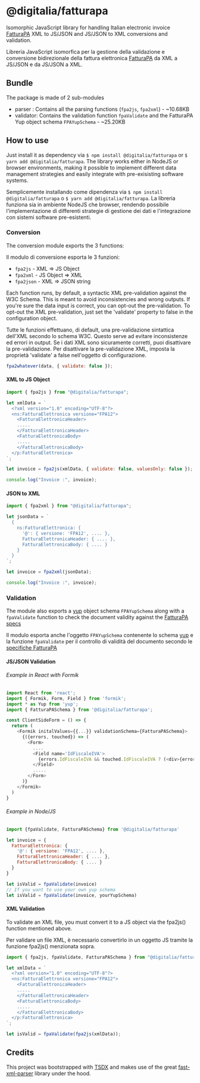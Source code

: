 # @digitalia/fatturapa

Isomorphic JavaScript library for handling Italian electronic invoice [FatturaPA](https://www.fatturapa.gov.it/export/fatturazione/it/fattura_PA.htm) XML to JS/JSON and JS/JSON to XML conversions and validation.

Libreria JavaScript isomorfica per la gestione della validazione e conversione bidirezionale della fattura elettronica [FatturaPA](https://www.fatturapa.gov.it/export/fatturazione/it/fattura_PA.htm) da XML a JS/JSON e da JS/JSON a XML.

## Bundle

The package is made of 2 sub-modules

- parser : Contains all the parsing functions (`fpa2js`, `fpa2xml`) - ~10.68KB
- validator: Contains the validation function `fpaValidate` and the FatturaPA Yup object schema `FPAYupSchema` - ~25.20KB

## How to use

Just install it as dependency via `$ npm install @digitalia/fatturapa` or `$ yarn add @digitalia/fatturapa`.
The library works either in NodeJS or browser environments, making it possible to implement different data management strategies and
easily integrate with pre-exisisting software systems.

Semplicemente installando come dipendenza via `$ npm install @digitalia/fatturapa` o `$ yarn add @digitalia/fatturapa`.
La libreria funziona sia in ambiente NodeJS che browser, rendendo possibile l'implementazione di differenti strategie di gestione dei dati e l'integrazione con sistemi software pre-esistenti.

### Conversion

The conversion module exports the 3 functions:

Il modulo di conversione esporta le 3 funzioni:

- `fpa2js` - XML => JS Object
- `fpa2xml` - JS Object => XML
- `fpa2json` - XML => JSON string

Each function runs, by default, a syntactic XML pre-validation against the W3C Schema.
This is meant to avoid inconsistencies and wrong outputs. If you're sure the data input is correct, you can opt-out the pre-validation.
To opt-out the XML pre-validation, just set the 'validate' property to false in the configuration object.

Tutte le funzioni effettuano, di default, una pre-validazione sintattica dell'XML secondo lo schema W3C.
Questo serve ad evitare inconsistenze ed errori in output. Se i dati XML sono sicuramente corretti, puoi disattivare la pre-validazione.
Per disattivare la pre-validazione XML, imposta la proprietà 'validate' a false nell'oggetto di configurazione.

```js
fpa2whatever(data, { validate: false });
```

#### XML to JS Object

```js
import { fpa2js } from "@digitalia/fatturapa";

let xmlData = `
  <?xml version="1.0" encoding="UTF-8"?>
  <ns:FatturaElettronica versione="FPA12">
    <FatturaElettronicaHeader>
    .....
    </FatturaElettronicaHeader>
    <FatturaElettronicaBody>
    .....
    </FatturaElettronicaBody>
  </p:FatturaElettronica>
`;

let invoice = fpa2js(xmlData, { validate: false, valuesOnly: false });

console.log("Invoice :", invoice);
```

#### JSON to XML

```js
import { fpa2xml } from "@digitalia/fatturapa";

let jsonData = `
  {
    ns:FatturaElettronica: {
      '@': { versione: 'FPA12', .... },
      FatturaElettronicaHeader: { .... },
      FatturaElettronicaBody: { .... }
    }
  }
`;

let invoice = fpa2xml(jsonData);

console.log("Invoice :", invoice);
```

### Validation

The module also exports a [yup](https://github.com/jquense/yup) object schema `FPAYupSchema` along with a `fpaValidate` function to check the document validity against the [FatturaPA specs](https://www.fatturapa.gov.it/export/documenti/Specifiche_tecniche_del_formato_FatturaPA_V1.3.1.pdf)

Il modulo esporta anche l'oggetto `FPAYupSchema` contenente lo schema [yup](https://github.com/jquense/yup) e la funzione `fpaValidate` per il controllo di validità del documento secondo le [specifiche FatturaPA](https://www.fatturapa.gov.it/export/documenti/Specifiche_tecniche_del_formato_FatturaPA_V1.3.1.pdf)

#### JS/JSON Validation

###### Example in React with Formik

```js
import React from 'react';
import { Formik, Form, Field } from 'formik';
import * as Yup from 'yup';
import { FatturaPASchema } from '@digitalia/fatturapa';

const ClientSideForm = () => {
  return (
    <Formik initalValues={{...}} validationSchema={FatturaPASchema}>
      {({errors, touched}) => (
        <Form>
          ....
          <Field name='IdFiscaleIVA'>
            {errors.IdFiscaleIVA && touched.IdFiscaleIVA ? (<div>{errors.IdFiscaleIVA}</div>) : null }
          </Field>
          .....
        </Form>
      )}
    </Formik>
  )
}
```

###### Example in Node/JS

```js
import {fpaValidate, FatturaPASchema} from '@digitalia/fatturapa'

let invoice = {
  FatturaElettronica: {
    '@': { versione: 'FPA12', .... },
    FatturaElettronicaHeader: { .... },
    FatturaElettronicaBody: { .... }
  }
}

let isValid = fpaValidate(invoice)
// If you want to use your own yup schema
let isValid = fpaValidate(invoice, yourYupSchema)
```

#### XML Validation

To validate an XML file, you must convert it to a JS object via the fpa2js() function mentioned above.

Per validare un file XML, è necessario convertirlo in un oggetto JS tramite la funzione fpa2js() menzionata sopra.

```js
import { fpa2js, fpaValidate, FatturaPASchema } from "@digitalia/fatturapa";

let xmlData = `
  <?xml version="1.0" encoding="UTF-8"?>
  <ns:FatturaElettronica versione="FPA12">
    <FatturaElettronicaHeader>
    .....
    </FatturaElettronicaHeader>
    <FatturaElettronicaBody>
    .....
    </FatturaElettronicaBody>
  </p:FatturaElettronica>
`;

let isValid = fpaValidate(fpa2js(xmlData));
```

## Credits

This project was bootstrapped with [TSDX](https://github.com/jaredpalmer/tsdx) and makes use of the great [fast-xml-parser](https://github.com/NaturalIntelligence/fast-xml-parser) library under the hood.
